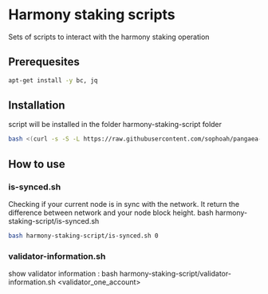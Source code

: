 # Harmony staking scripts

Sets of scripts to interact with the harmony staking operation

## Prerequesites

```bash
apt-get install -y bc, jq
```

## Installation

script will be installed in the folder harmony-staking-script folder

```bash
bash <(curl -s -S -L https://raw.githubusercontent.com/sophoah/pangaea-ops/master/staking/install-script.sh)
```

## How to use

### is-synced.sh

Checking if your current node is in sync with the network. It return the difference between network and your node block height.
bash harmony-staking-script/is-synced.sh <shardnb>

```bash
bash harmony-staking-script/is-synced.sh 0
```

### validator-information.sh

show validator information : bash harmony-staking-script/validator-information.sh <validator_one_account>
